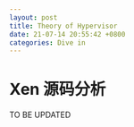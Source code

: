 ```yaml
---
layout: post
title: Theory of Hypervisor
date: 21-07-14 20:55:42 +0800
categories: Dive in
---
```




# Xen 源码分析

TO BE UPDATED
